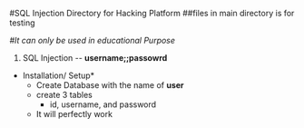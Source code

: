#SQL Injection Directory for Hacking Platform
##files in main directory is for testing


*#It can only be used in educational Purpose*

1. SQL Injection -- __username;;passowrd__








* Installation/ Setup*
  * Create Database with the name of __user__
  * create 3 tables
    * id, username, and password
  * It will perfectly work

